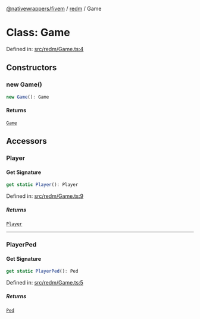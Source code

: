 [@nativewrappers/fivem](../../README.md) / [redm](../README.md) / Game

# Class: Game

Defined in: [src/redm/Game.ts:4](https://github.com/nativewrappers/nativewrappers/blob/c639ec5cd28328d6b44c7ebf73de56bb1b4bef7d/src/redm/Game.ts#L4)

## Constructors

### new Game()

```ts
new Game(): Game
```

#### Returns

[`Game`](Game.md)

## Accessors

### Player

#### Get Signature

```ts
get static Player(): Player
```

Defined in: [src/redm/Game.ts:9](https://github.com/nativewrappers/nativewrappers/blob/c639ec5cd28328d6b44c7ebf73de56bb1b4bef7d/src/redm/Game.ts#L9)

##### Returns

[`Player`](Player.md)

***

### PlayerPed

#### Get Signature

```ts
get static PlayerPed(): Ped
```

Defined in: [src/redm/Game.ts:5](https://github.com/nativewrappers/nativewrappers/blob/c639ec5cd28328d6b44c7ebf73de56bb1b4bef7d/src/redm/Game.ts#L5)

##### Returns

[`Ped`](Ped.md)
